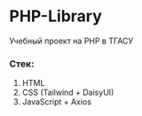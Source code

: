 # PHP-Library
Учебный проект на PHP в ТГАСУ
### Стек:
1. HTML
2. CSS (Tailwind + DaisyUI)
3. JavaScript + Axios
